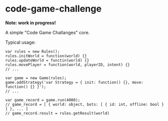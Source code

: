 # code-game-challenge
**Note: work in progress!**

A simple "Code Game Challanges" core.

Typical usage:
```
var rules = new Rules();
rules.initWorld = function(world) {}
rules.updateWorld = functin(world) {}
rules.movePlayer = function(world, playerID, intent) {}
// ...

var game = new Game(rules);
game.addStrategy('var Strategy = { init: function() {}, move: function() {} }');
// ...

var game_record = game.run(4000);
// game_record = [ { world: object, bots: [ { id: int, offline: bool } ] }, ... ]
// game_record.result = rules.getResult(world)
```
